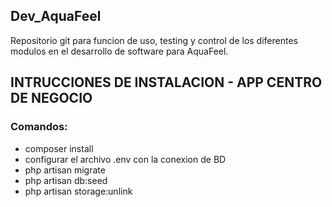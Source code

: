 ## Dev_AquaFeel

Repositorio git para funcion de uso, testing y control de los diferentes modulos en el desarrollo de software para AquaFeel.

## INTRUCCIONES DE INSTALACION - APP CENTRO DE NEGOCIO

### Comandos:

*  composer install
*  configurar el archivo .env con la conexion de BD
*  php artisan migrate
*  php artisan db:seed
*  php artisan storage:unlink

